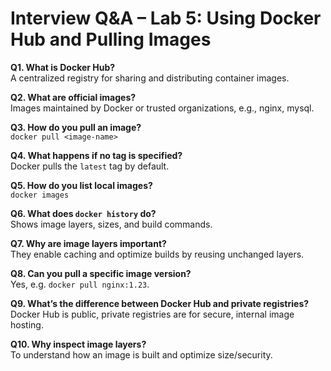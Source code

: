 # Interview Q&A – Lab 5: Using Docker Hub and Pulling Images

**Q1. What is Docker Hub?**  
A centralized registry for sharing and distributing container images.

**Q2. What are official images?**  
Images maintained by Docker or trusted organizations, e.g., nginx, mysql.

**Q3. How do you pull an image?**  
`docker pull <image-name>`

**Q4. What happens if no tag is specified?**  
Docker pulls the `latest` tag by default.

**Q5. How do you list local images?**  
`docker images`

**Q6. What does `docker history` do?**  
Shows image layers, sizes, and build commands.

**Q7. Why are image layers important?**  
They enable caching and optimize builds by reusing unchanged layers.

**Q8. Can you pull a specific image version?**  
Yes, e.g. `docker pull nginx:1.23`.

**Q9. What’s the difference between Docker Hub and private registries?**  
Docker Hub is public, private registries are for secure, internal image hosting.

**Q10. Why inspect image layers?**  
To understand how an image is built and optimize size/security.
